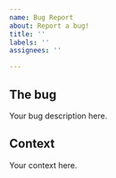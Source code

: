 ```yaml
---
name: Bug Report
about: Report a bug!
title: ''
labels: ''
assignees: ''

---
```


## The bug
<!--
Please provide a clear and concise description of what the bug is. If applicable, add screenshots or recordings to help explain your problem.
-->
Your bug description here.

## Context
<!--
Please include the output of `Pkg.status("WebIO")` and `versioninfo()`, as well as what provider (i.e. IJulia/Jupyter, Blink, Mux, etc.) you are using.
If you are using Jupyter Notebook, please include the output of `jupyter nbextension list`.
If you are using Jupyter Lab, please include hte output of `jupyter labextension list`.
If relevant, please include any errors (from the Julia console, from the Jupyter process, or from your browser console) that you see.
-->
Your context here.
